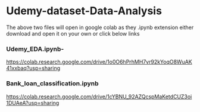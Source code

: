 # Udemy-dataset-Data-Analysis

The above two files will open in google colab as they .ipynb extension 
either download and open it on your own or click below links

### Udemy_EDA.ipynb-
 https://colab.research.google.com/drive/1o0O6hPrhMH7vr92kYoqO8WuAK41xxbaq?usp=sharing

### Bank_loan_classification.ipynb
 https://colab.research.google.com/drive/1cYBNU_92AZQcspMaKetdCUZ3oi1DUAeA?usp=sharing
